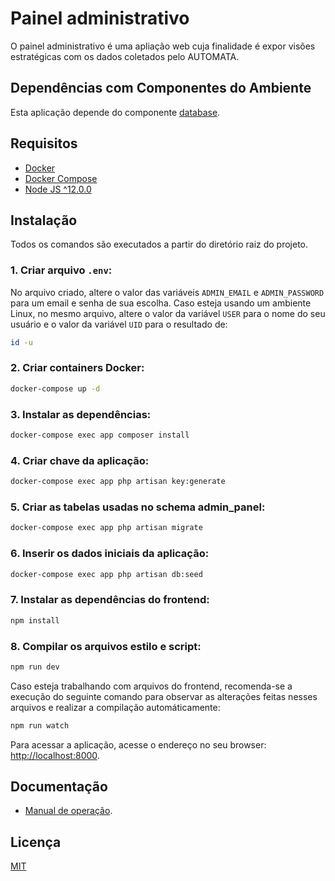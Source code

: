 # Painel administrativo

O painel administrativo é uma apliação web cuja finalidade é expor visões estratégicas com os dados coletados pelo AUTOMATA.

## Dependências com Componentes do Ambiente
Esta aplicação depende do componente [database](https://github.com/projeto-confia/database).
## Requisitos
 
 - [Docker](https://docs.docker.com/get-docker/)
 - [Docker Compose](https://docs.docker.com/compose/install/)
 - [Node JS ^12.0.0](https://nodejs.org/en/download/releases/)

## Instalação
Todos os comandos são executados a partir do diretório raiz do projeto.
### 1. Criar arquivo `.env`:

No arquivo criado, altere o valor das variáveis `ADMIN_EMAIL` e `ADMIN_PASSWORD` para um email e senha de sua escolha. 
Caso esteja usando um ambiente Linux, no mesmo arquivo, altere o valor da variável `USER` para o nome do seu usuário e o valor da variável `UID` para o resultado de:
```bash
id -u
```
### 2. Criar containers Docker:
```bash
docker-compose up -d
```
### 3. Instalar as dependências:
```bash
docker-compose exec app composer install
```
### 4. Criar chave da aplicação:
```bash
docker-compose exec app php artisan key:generate
```  
### 5. Criar as tabelas usadas no schema admin_panel:
```bash
docker-compose exec app php artisan migrate
```
### 6. Inserir os dados iniciais da aplicação:
```bash
docker-compose exec app php artisan db:seed
```
### 7. Instalar as dependências do frontend:
```bash
npm install
```
### 8. Compilar os arquivos estilo e script:
```bash
npm run dev
```

Caso esteja trabalhando com arquivos do frontend, recomenda-se  a execução do seguinte comando para observar as alterações feitas nesses arquivos e realizar a compilação automáticamente:

```bash
npm run watch
```
Para acessar a aplicação, acesse o endereço no seu browser: [http://localhost:8000](http://localhost:8000).

## Documentação
 - [Manual de operação](/docs/manual.pdf).

## Licença
[MIT](https://choosealicense.com/licenses/mit/)
